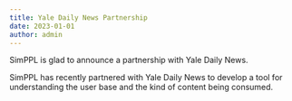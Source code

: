 ```yaml
---
title: Yale Daily News Partnership
date: 2023-01-01
author: admin
---
```


SimPPL is glad to announce a partnership with Yale Daily News.

<!--more-->

SimPPL has recently partnered with Yale Daily News to develop a tool for understanding the user base and the kind of content being consumed.
